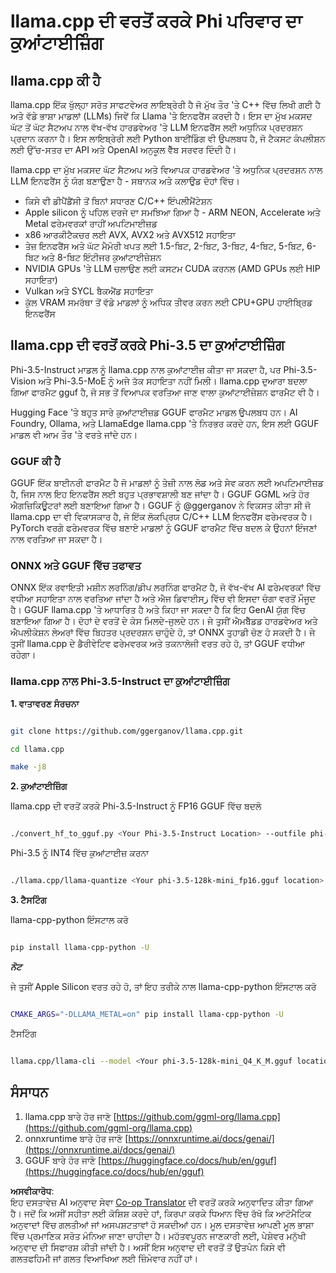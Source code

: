 <!--
CO_OP_TRANSLATOR_METADATA:
{
  "original_hash": "462bddc47427d8785f3c9fd817b346fe",
  "translation_date": "2025-05-09T14:07:06+00:00",
  "source_file": "md/01.Introduction/04/UsingLlamacppQuantifyingPhi.md",
  "language_code": "pa"
}
-->
# **llama.cpp ਦੀ ਵਰਤੋਂ ਕਰਕੇ Phi ਪਰਿਵਾਰ ਦਾ ਕੁਆਂਟਾਈਜ਼ਿੰਗ**

## **llama.cpp ਕੀ ਹੈ**

llama.cpp ਇੱਕ ਖੁੱਲ੍ਹਾ ਸਰੋਤ ਸਾਫਟਵੇਅਰ ਲਾਇਬ੍ਰੇਰੀ ਹੈ ਜੋ ਮੁੱਖ ਤੌਰ 'ਤੇ C++ ਵਿੱਚ ਲਿਖੀ ਗਈ ਹੈ ਅਤੇ ਵੱਡੇ ਭਾਸ਼ਾ ਮਾਡਲਾਂ (LLMs) ਜਿਵੇਂ ਕਿ Llama 'ਤੇ ਇਨਫਰੈਂਸ ਕਰਦੀ ਹੈ। ਇਸ ਦਾ ਮੁੱਖ ਮਕਸਦ ਘੱਟ ਤੋਂ ਘੱਟ ਸੈਟਅਪ ਨਾਲ ਵੱਖ-ਵੱਖ ਹਾਰਡਵੇਅਰ 'ਤੇ LLM ਇਨਫਰੈਂਸ ਲਈ ਅਧੁਨਿਕ ਪ੍ਰਦਰਸ਼ਨ ਪ੍ਰਦਾਨ ਕਰਨਾ ਹੈ। ਇਸ ਲਾਇਬ੍ਰੇਰੀ ਲਈ Python ਬਾਈਂਡਿੰਗ ਵੀ ਉਪਲਬਧ ਹੈ, ਜੋ ਟੈਕਸਟ ਕੰਪਲੀਸ਼ਨ ਲਈ ਉੱਚ-ਸਤਰ ਦਾ API ਅਤੇ OpenAI ਅਨੁਕੂਲ ਵੈੱਬ ਸਰਵਰ ਦਿੰਦੀ ਹੈ।

llama.cpp ਦਾ ਮੁੱਖ ਮਕਸਦ ਘੱਟ ਸੈਟਅਪ ਅਤੇ ਵਿਆਪਕ ਹਾਰਡਵੇਅਰ 'ਤੇ ਅਧੁਨਿਕ ਪ੍ਰਦਰਸ਼ਨ ਨਾਲ LLM ਇਨਫਰੈਂਸ ਨੂੰ ਯੋਗ ਬਣਾਉਣਾ ਹੈ - ਸਥਾਨਕ ਅਤੇ ਕਲਾਉਡ ਦੋਹਾਂ ਵਿੱਚ।

- ਕਿਸੇ ਵੀ ਡੀਪੈਂਡੈਂਸੀ ਤੋਂ ਬਿਨਾਂ ਸਧਾਰਣ C/C++ ਇੰਪਲੀਮੈਂਟੇਸ਼ਨ  
- Apple silicon ਨੂੰ ਪਹਿਲ ਦਰਜੇ ਦਾ ਸਮਝਿਆ ਗਿਆ ਹੈ - ARM NEON, Accelerate ਅਤੇ Metal ਫਰੇਮਵਰਕਾਂ ਰਾਹੀਂ ਅਪਟਿਮਾਈਜ਼ਡ  
- x86 ਆਰਕੀਟੈਕਚਰ ਲਈ AVX, AVX2 ਅਤੇ AVX512 ਸਹਾਇਤਾ  
- ਤੇਜ਼ ਇਨਫਰੈਂਸ ਅਤੇ ਘੱਟ ਮੈਮੋਰੀ ਖਪਤ ਲਈ 1.5-ਬਿਟ, 2-ਬਿਟ, 3-ਬਿਟ, 4-ਬਿਟ, 5-ਬਿਟ, 6-ਬਿਟ ਅਤੇ 8-ਬਿਟ ਇੰਟੀਜਰ ਕੁਆਂਟਾਈਜ਼ੇਸ਼ਨ  
- NVIDIA GPUs 'ਤੇ LLM ਚਲਾਉਣ ਲਈ ਕਸਟਮ CUDA ਕਰਨਲ (AMD GPUs ਲਈ HIP ਸਹਾਇਤਾ)  
- Vulkan ਅਤੇ SYCL ਬੈਕਐਂਡ ਸਹਾਇਤਾ  
- ਕੁੱਲ VRAM ਸਮਰੱਥਾ ਤੋਂ ਵੱਡੇ ਮਾਡਲਾਂ ਨੂੰ ਅਧਿਕ ਤੀਵਰ ਕਰਨ ਲਈ CPU+GPU ਹਾਈਬ੍ਰਿਡ ਇਨਫਰੈਂਸ  

## **llama.cpp ਦੀ ਵਰਤੋਂ ਕਰਕੇ Phi-3.5 ਦਾ ਕੁਆਂਟਾਈਜ਼ਿੰਗ**

Phi-3.5-Instruct ਮਾਡਲ ਨੂੰ llama.cpp ਨਾਲ ਕੁਆਂਟਾਈਜ਼ ਕੀਤਾ ਜਾ ਸਕਦਾ ਹੈ, ਪਰ Phi-3.5-Vision ਅਤੇ Phi-3.5-MoE ਨੂੰ ਅਜੇ ਤੱਕ ਸਹਾਇਤਾ ਨਹੀਂ ਮਿਲੀ। llama.cpp ਦੁਆਰਾ ਬਦਲਾ ਗਿਆ ਫਾਰਮੈਟ gguf ਹੈ, ਜੋ ਸਭ ਤੋਂ ਵਿਆਪਕ ਵਰਤਿਆ ਜਾਣ ਵਾਲਾ ਕੁਆਂਟਾਈਜ਼ੇਸ਼ਨ ਫਾਰਮੈਟ ਵੀ ਹੈ।

Hugging Face 'ਤੇ ਬਹੁਤ ਸਾਰੇ ਕੁਆਂਟਾਈਜ਼ਡ GGUF ਫਾਰਮੈਟ ਮਾਡਲ ਉਪਲਬਧ ਹਨ। AI Foundry, Ollama, ਅਤੇ LlamaEdge llama.cpp 'ਤੇ ਨਿਰਭਰ ਕਰਦੇ ਹਨ, ਇਸ ਲਈ GGUF ਮਾਡਲ ਵੀ ਆਮ ਤੌਰ 'ਤੇ ਵਰਤੇ ਜਾਂਦੇ ਹਨ।

### **GGUF ਕੀ ਹੈ**

GGUF ਇੱਕ ਬਾਈਨਰੀ ਫਾਰਮੈਟ ਹੈ ਜੋ ਮਾਡਲਾਂ ਨੂੰ ਤੇਜ਼ੀ ਨਾਲ ਲੋਡ ਅਤੇ ਸੇਵ ਕਰਨ ਲਈ ਅਪਟਿਮਾਈਜ਼ਡ ਹੈ, ਜਿਸ ਨਾਲ ਇਹ ਇਨਫਰੈਂਸ ਲਈ ਬਹੁਤ ਪ੍ਰਭਾਵਸ਼ਾਲੀ ਬਣ ਜਾਂਦਾ ਹੈ। GGUF GGML ਅਤੇ ਹੋਰ ਐਗਜ਼ਿਕਿਊਟਰਾਂ ਲਈ ਬਣਾਇਆ ਗਿਆ ਹੈ। GGUF ਨੂੰ @ggerganov ਨੇ ਵਿਕਸਤ ਕੀਤਾ ਸੀ ਜੋ llama.cpp ਦਾ ਵੀ ਵਿਕਾਸਕਾਰ ਹੈ, ਜੋ ਇੱਕ ਲੋਕਪ੍ਰਿਯ C/C++ LLM ਇਨਫਰੈਂਸ ਫਰੇਮਵਰਕ ਹੈ। PyTorch ਵਰਗੇ ਫਰੇਮਵਰਕ ਵਿੱਚ ਬਣਾਏ ਮਾਡਲਾਂ ਨੂੰ GGUF ਫਾਰਮੈਟ ਵਿੱਚ ਬਦਲ ਕੇ ਉਹਨਾਂ ਇੰਜਣਾਂ ਨਾਲ ਵਰਤਿਆ ਜਾ ਸਕਦਾ ਹੈ।

### **ONNX ਅਤੇ GGUF ਵਿੱਚ ਤਫਾਵਤ**

ONNX ਇੱਕ ਰਵਾਇਤੀ ਮਸ਼ੀਨ ਲਰਨਿੰਗ/ਡੀਪ ਲਰਨਿੰਗ ਫਾਰਮੈਟ ਹੈ, ਜੋ ਵੱਖ-ਵੱਖ AI ਫਰੇਮਵਰਕਾਂ ਵਿੱਚ ਵਧੀਆ ਸਹਾਇਤਾ ਨਾਲ ਵਰਤਿਆ ਜਾਂਦਾ ਹੈ ਅਤੇ ਐਜ ਡਿਵਾਈਸز ਵਿੱਚ ਵੀ ਇਸਦਾ ਚੰਗਾ ਵਰਤੋਂ ਮੌਜੂਦ ਹੈ। GGUF llama.cpp 'ਤੇ ਆਧਾਰਿਤ ਹੈ ਅਤੇ ਕਿਹਾ ਜਾ ਸਕਦਾ ਹੈ ਕਿ ਇਹ GenAI ਯੁੱਗ ਵਿੱਚ ਬਣਾਇਆ ਗਿਆ ਹੈ। ਦੋਹਾਂ ਦੇ ਵਰਤੋਂ ਦੇ ਕੇਸ ਮਿਲਦੇ-ਜੁਲਦੇ ਹਨ। ਜੇ ਤੁਸੀਂ ਐਮਬੈੱਡਡ ਹਾਰਡਵੇਅਰ ਅਤੇ ਐਪਲੀਕੇਸ਼ਨ ਲੇਅਰਾਂ ਵਿੱਚ ਬਿਹਤਰ ਪ੍ਰਦਰਸ਼ਨ ਚਾਹੁੰਦੇ ਹੋ, ਤਾਂ ONNX ਤੁਹਾਡੀ ਚੋਣ ਹੋ ਸਕਦੀ ਹੈ। ਜੇ ਤੁਸੀਂ llama.cpp ਦੇ ਡੈਰੀਵੇਟਿਵ ਫਰੇਮਵਰਕ ਅਤੇ ਤਕਨਾਲੋਜੀ ਵਰਤ ਰਹੇ ਹੋ, ਤਾਂ GGUF ਵਧੀਆ ਰਹੇਗਾ।

### **llama.cpp ਨਾਲ Phi-3.5-Instruct ਦਾ ਕੁਆਂਟਾਈਜ਼ਿੰਗ**

**1. ਵਾਤਾਵਰਣ ਸੰਰਚਨਾ**


```bash

git clone https://github.com/ggerganov/llama.cpp.git

cd llama.cpp

make -j8

```


**2. ਕੁਆਂਟਾਈਜ਼ਿੰਗ**

llama.cpp ਦੀ ਵਰਤੋਂ ਕਰਕੇ Phi-3.5-Instruct ਨੂੰ FP16 GGUF ਵਿੱਚ ਬਦਲੋ


```bash

./convert_hf_to_gguf.py <Your Phi-3.5-Instruct Location> --outfile phi-3.5-128k-mini_fp16.gguf

```

Phi-3.5 ਨੂੰ INT4 ਵਿੱਚ ਕੁਆਂਟਾਈਜ਼ ਕਰਨਾ


```bash

./llama.cpp/llama-quantize <Your phi-3.5-128k-mini_fp16.gguf location> ./gguf/phi-3.5-128k-mini_Q4_K_M.gguf Q4_K_M

```


**3. ਟੈਸਟਿੰਗ**

llama-cpp-python ਇੰਸਟਾਲ ਕਰੋ


```bash

pip install llama-cpp-python -U

```

***ਨੋਟ*** 

ਜੇ ਤੁਸੀਂ Apple Silicon ਵਰਤ ਰਹੇ ਹੋ, ਤਾਂ ਇਹ ਤਰੀਕੇ ਨਾਲ llama-cpp-python ਇੰਸਟਾਲ ਕਰੋ


```bash

CMAKE_ARGS="-DLLAMA_METAL=on" pip install llama-cpp-python -U

```

ਟੈਸਟਿੰਗ  


```bash

llama.cpp/llama-cli --model <Your phi-3.5-128k-mini_Q4_K_M.gguf location> --prompt "<|user|>\nCan you introduce .NET<|end|>\n<|assistant|>\n"  --gpu-layers 10

```



## **ਸੰਸਾਧਨ**

1. llama.cpp ਬਾਰੇ ਹੋਰ ਜਾਣੋ [https://github.com/ggml-org/llama.cpp](https://github.com/ggml-org/llama.cpp)  
2. onnxruntime ਬਾਰੇ ਹੋਰ ਜਾਣੋ [https://onnxruntime.ai/docs/genai/](https://onnxruntime.ai/docs/genai/)  
3. GGUF ਬਾਰੇ ਹੋਰ ਜਾਣੋ [https://huggingface.co/docs/hub/en/gguf](https://huggingface.co/docs/hub/en/gguf)

**ਅਸਵੀਕਾਰੋਧ**:  
ਇਹ ਦਸਤਾਵੇਜ਼ AI ਅਨੁਵਾਦ ਸੇਵਾ [Co-op Translator](https://github.com/Azure/co-op-translator) ਦੀ ਵਰਤੋਂ ਕਰਕੇ ਅਨੁਵਾਦਿਤ ਕੀਤਾ ਗਿਆ ਹੈ। ਜਦੋਂ ਕਿ ਅਸੀਂ ਸਹੀਤਾ ਲਈ ਕੋਸ਼ਿਸ਼ ਕਰਦੇ ਹਾਂ, ਕਿਰਪਾ ਕਰਕੇ ਧਿਆਨ ਵਿੱਚ ਰੱਖੋ ਕਿ ਆਟੋਮੈਟਿਕ ਅਨੁਵਾਦਾਂ ਵਿੱਚ ਗਲਤੀਆਂ ਜਾਂ ਅਸਪਸ਼ਟਤਾਵਾਂ ਹੋ ਸਕਦੀਆਂ ਹਨ। ਮੂਲ ਦਸਤਾਵੇਜ਼ ਆਪਣੀ ਮੂਲ ਭਾਸ਼ਾ ਵਿੱਚ ਪ੍ਰਮਾਣਿਕ ਸਰੋਤ ਮੰਨਿਆ ਜਾਣਾ ਚਾਹੀਦਾ ਹੈ। ਮਹੱਤਵਪੂਰਨ ਜਾਣਕਾਰੀ ਲਈ, ਪੇਸ਼ੇਵਰ ਮਨੁੱਖੀ ਅਨੁਵਾਦ ਦੀ ਸਿਫਾਰਸ਼ ਕੀਤੀ ਜਾਂਦੀ ਹੈ। ਅਸੀਂ ਇਸ ਅਨੁਵਾਦ ਦੀ ਵਰਤੋਂ ਤੋਂ ਉਤਪੰਨ ਕਿਸੇ ਵੀ ਗਲਤਫਹਿਮੀ ਜਾਂ ਗਲਤ ਵਿਆਖਿਆ ਲਈ ਜ਼ਿੰਮੇਵਾਰ ਨਹੀਂ ਹਾਂ।